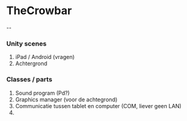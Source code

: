 # TheCrowbar

-- 

### Unity scenes

1. iPad / Android (vragen)
2. Achtergrond

### Classes / parts

1. Sound program (Pd?)
2. Graphics manager (voor de achtegrond)
3. Communicatie tussen tablet en computer (COM, liever geen LAN)
4. 